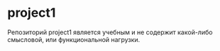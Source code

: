 # project1
Репозиторий project1 является учебным и не содержит какой-либо смысловой, или функциональной нагрузки.
